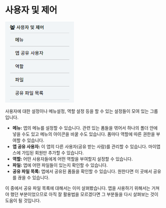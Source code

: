 # 사용자 및 제어

![메뉴 목록](/media/image200.png)

사용자에 대한 설정이나 메뉴설정, 역할 설정 등을 할 수 있는 설정들이 모여 있는 그룹입니다.

* **메뉴:** 앱의 메뉴를 설정할 수 있습니다. 관련 있는 폼들을 엮어서 하나의 폴더 안에 넣을 수도 있고 메뉴의 아이콘을 바꿀 수도 있습니다. 폼마다 역할에 따른 권한을 부여할 수 있습니다.
* **앱 공유 사용자:** 이 앱의 다른 사용자(공유 받는 사람)를 관리할 수 있습니다. 마이앱스에 가입된 회원만 추가할 수 있습니다.
* **역할:** 어떤 사용자들에게 어떤 역할을 부여할지 설정할 수 있습니다.
* **파일:** 앱에 어떤 파일들이 있는지 확인할 수 있습니다.
* **공유 파일 목록:** 앱에서 공유된 폼들을 확인할 수 있습니다. 원한다면 이 곳에서 공유를 끊을 수 있습니다.

이 중에서 공유 파일 목록에 대해서는 이미 살펴봤습니다. 앱을 사용하기 위해서는 거쳐야 했던 부분이었으므로 아직 잘 활용법을 모르겠다면 그 부분들을 다시 살펴보는 것이 도움이 될 것입니다.
